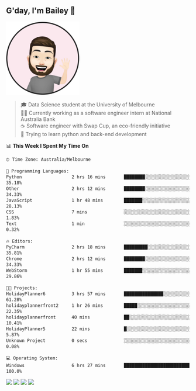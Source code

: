 ## G'day, I'm Bailey 👋

<img src="https://raw.githubusercontent.com/baely/baely/master/image.png" width="200px">

> 🎓 Data Science student at the University of Melbourne <br>
> 👨‍💻 Currently working as a software engineer intern  at National Australia Bank <br>
> ☕️ Software engineer with Swap Cup, an eco-friendly initiative <br>
> 🌱 Trying to learn python and back-end development

<!--START_SECTION:waka-->
📊 **This Week I Spent My Time On** 

```text
⌚︎ Time Zone: Australia/Melbourne

💬 Programming Languages: 
Python                   2 hrs 16 mins       ████████░░░░░░░░░░░░░░░░░   35.18% 
Other                    2 hrs 12 mins       ████████░░░░░░░░░░░░░░░░░   34.33% 
JavaScript               1 hr 48 mins        ███████░░░░░░░░░░░░░░░░░░   28.13% 
CSS                      7 mins              ░░░░░░░░░░░░░░░░░░░░░░░░░   1.83% 
Text                     1 min               ░░░░░░░░░░░░░░░░░░░░░░░░░   0.32%

🔥 Editors: 
PyCharm                  2 hrs 18 mins       █████████░░░░░░░░░░░░░░░░   35.81% 
Chrome                   2 hrs 12 mins       ████████░░░░░░░░░░░░░░░░░   34.33% 
WebStorm                 1 hr 55 mins        ███████░░░░░░░░░░░░░░░░░░   29.86%

🐱‍💻 Projects: 
HolidayPlanner6          3 hrs 57 mins       ███████████████░░░░░░░░░░   61.28% 
holidayplannerfront2     1 hr 26 mins        █████░░░░░░░░░░░░░░░░░░░░   22.35% 
holidayplannerfront      40 mins             ██░░░░░░░░░░░░░░░░░░░░░░░   10.41% 
HolidayPlanner5          22 mins             █░░░░░░░░░░░░░░░░░░░░░░░░   5.87% 
Unknown Project          0 secs              ░░░░░░░░░░░░░░░░░░░░░░░░░   0.08%

💻 Operating System: 
Windows                  6 hrs 27 mins       █████████████████████████   100.0%

```


<!--END_SECTION:waka-->

[<img height="40px" src="https://img.icons8.com/ios-filled/2x/linkedin.png">](https://linkedin.com/in/baileybutler1)
[<img height="40px" src="https://img.icons8.com/ios-filled/2x/github.png">](https://github.com/baely)
[<img height="40px" src="https://img.icons8.com/ios-filled/2x/salesforce.png">](https://trailblazer.me/id/baileybutler)
[<img height="40px" src="https://img.icons8.com/ios-filled/2x/instagram.png">](https://instagram.com/bae1y)
